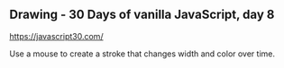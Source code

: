 ## Drawing - 30 Days of vanilla JavaScript, day 8

https://javascript30.com/

Use a mouse to create a stroke that changes width and color over time.
